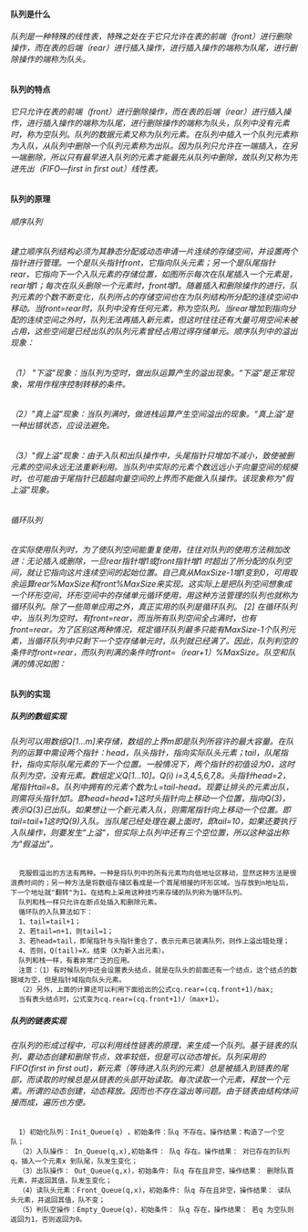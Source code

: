 #### 队列是什么
###### 队列是一种特殊的线性表，特殊之处在于它只允许在表的前端（front）进行删除操作，而在表的后端（rear）进行插入操作，进行插入操作的端称为队尾，进行删除操作的端称为队头。
#### 队列的特点
###### 它只允许在表的前端（front）进行删除操作，而在表的后端（rear）进行插入操作，进行插入操作的端称为队尾，进行删除操作的端称为队头，队列中没有元素时，称为空队列。队列的数据元素又称为队列元素。在队列中插入一个队列元素称为入队，从队列中删除一个队列元素称为出队。因为队列只允许在一端插入，在另一端删除，所以只有最早进入队列的元素才能最先从队列中删除，故队列又称为先进先出（FIFO—first in first out）线性表。 
#### 队列的原理
###### 顺序队列
###### 建立顺序队列结构必须为其静态分配或动态申请一片连续的存储空间，并设置两个指针进行管理。一个是队头指针front，它指向队头元素；另一个是队尾指针rear，它指向下一个入队元素的存储位置，如图所示每次在队尾插入一个元素是，rear增1；每次在队头删除一个元素时，front增1。随着插入和删除操作的进行，队列元素的个数不断变化，队列所占的存储空间也在为队列结构所分配的连续空间中移动。当front=rear时，队列中没有任何元素，称为空队列。当rear增加到指向分配的连续空间之外时，队列无法再插入新元素，但这时往往还有大量可用空间未被占用，这些空间是已经出队的队列元素曾经占用过得存储单元。顺序队列中的溢出现象：
###### （1） "下溢"现象：当队列为空时，做出队运算产生的溢出现象。“下溢”是正常现象，常用作程序控制转移的条件。
###### （2）"真上溢"现象：当队列满时，做进栈运算产生空间溢出的现象。“真上溢”是一种出错状态，应设法避免。
###### （3）"假上溢"现象：由于入队和出队操作中，头尾指针只增加不减小，致使被删元素的空间永远无法重新利用。当队列中实际的元素个数远远小于向量空间的规模时，也可能由于尾指针已超越向量空间的上界而不能做入队操作。该现象称为"假上溢"现象。
###### 循环队列
###### 在实际使用队列时，为了使队列空间能重复使用，往往对队列的使用方法稍加改进：无论插入或删除，一旦rear指针增1或front指针增1 时超出了所分配的队列空间，就让它指向这片连续空间的起始位置。自己真从MaxSize-1增1变到0，可用取余运算rear%MaxSize和front%MaxSize来实现。这实际上是把队列空间想象成一个环形空间，环形空间中的存储单元循环使用，用这种方法管理的队列也就称为循环队列。除了一些简单应用之外，真正实用的队列是循环队列。 [2] 在循环队列中，当队列为空时，有front=rear，而当所有队列空间全占满时，也有front=rear。为了区别这两种情况，规定循环队列最多只能有MaxSize-1个队列元素，当循环队列中只剩下一个空存储单元时，队列就已经满了。因此，队列判空的条件时front=rear，而队列判满的条件时front=（rear+1）%MaxSize。队空和队满的情况如图：
#### 队列的实现
##### 队列的数组实现
###### 队列可以用数组Q[1…m]来存储，数组的上界m即是队列所容许的最大容量。在队列的运算中需设两个指针：head，队头指针，指向实际队头元素；tail，队尾指针，指向实际队尾元素的下一个位置。一般情况下，两个指针的初值设为0，这时队列为空，没有元素。数组定义Q[1…10]。Q(i) i=3,4,5,6,7,8。头指针head=2，尾指针tail=8。队列中拥有的元素个数为:L=tail-head。现要让排头的元素出队，则需将头指针加1。即head=head+1这时头指针向上移动一个位置，指向Q(3)，表示Q(3)已出队。如果想让一个新元素入队，则需尾指针向上移动一个位置。即tail=tail+1这时Q(9)入队。当队尾已经处理在最上面时，即tail=10，如果还要执行入队操作，则要发生"上溢"，但实际上队列中还有三个空位置，所以这种溢出称为"假溢出"。
      克服假溢出的方法有两种。一种是将队列中的所有元素均向低地址区移动，显然这种方法是很浪费时间的；另一种方法是将数组存储区看成是一个首尾相接的环形区域。当存放到n地址后，下一个地址就"翻转"为1。在结构上采用这种技巧来存储的队列称为循环队列。
      队列和栈一样只允许在断点处插入和删除元素。
      循环队的入队算法如下：
      1、tail=tail+1；
      2、若tail=n+1，则tail=1；
      3、若head=tail，即尾指针与头指针重合了，表示元素已装满队列，则作上溢出错处理；
      4、否则，Q(tail)=X，结束（X为新入出元素）。
      队列和栈一样，有着非常广泛的应用。
      注意：（1）有时候队列中还会设置表头结点，就是在队头的前面还有一个结点，这个结点的数据域为空，但是指针域指向队头元素。
      （2）另外，上面的计算还可以利用下面给出的公式cq.rear=(cq.front+1)/max;
      当有表头结点时，公式变为cq.rear=(cq.front+1)/（max+1）。
##### 队列的链表实现
###### 在队列的形成过程中，可以利用线性链表的原理，来生成一个队列。基于链表的队列，要动态创建和删除节点，效率较低，但是可以动态增长。队列采用的FIFO(first in first out)，新元素（等待进入队列的元素）总是被插入到链表的尾部，而读取的时候总是从链表的头部开始读取。每次读取一个元素，释放一个元素。所谓的动态创建，动态释放。因而也不存在溢出等问题。由于链表由结构体间接而成，遍历也方便。
      1）初始化队列：Init_Queue(q) ，初始条件：队q 不存在。操作结果：构造了一个空队；
      （2）入队操作： In_Queue(q,x),初始条件： 队q 存在。操作结果： 对已存在的队列q，插入一个元素x 到队尾，队发生变化；
      （3）出队操作： Out_Queue(q,x)，初始条件: 队q 存在且非空，操作结果： 删除队首元素，并返回其值，队发生变化；
      （4）读队头元素：Front_Queue(q,x)，初始条件: 队q 存在且非空，操作结果： 读队头元素，并返回其值，队不变；
      （5）判队空操作：Empty_Queue(q)，初始条件： 队q 存在，操作结果： 若q 为空队则返回为1，否则返回为0。
